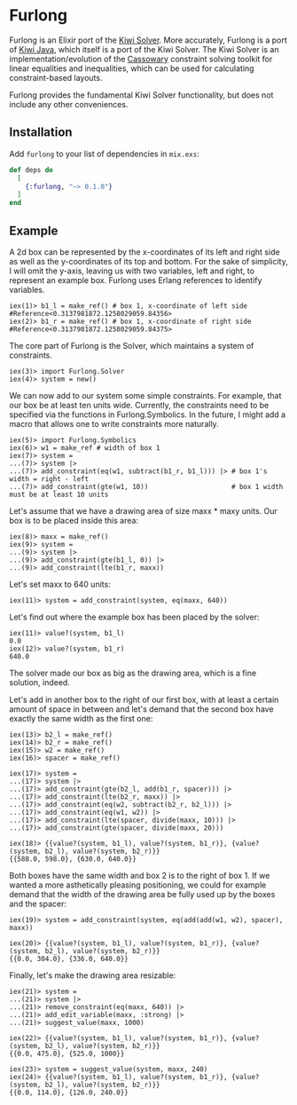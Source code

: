 # Furlong

Furlong is an Elixir port of the [Kiwi Solver](https://kiwisolver.readthedocs.io/en/latest/basis/basic_systems.html).
More accurately, Furlong is a port of [Kiwi Java](https://github.com/alexbirkett/kiwi-java), which itself is a port of the Kiwi Solver. The Kiwi Solver is
an implementation/evolution of the [Cassowary](http://overconstrained.io/) constraint solving toolkit for linear equalities and inequalities, 
which can be used for calculating constraint-based layouts.

Furlong provides the fundamental Kiwi Solver functionality, but does not include any other conveniences.

## Installation

Add `furlong` to your list of dependencies in `mix.exs`:

```elixir
def deps do
  [
    {:furlong, "~> 0.1.0"}
  ]
end
```


## Example

A 2d box can be represented by the x-coordinates of its left and right side as well as the y-coordinates of its top and bottom.  For the sake of simplicity, I will omit the y-axis,
leaving us with two variables, left and right, to represent an example box. Furlong uses Erlang references to identify variables. 

```
iex(1)> b1_l = make_ref() # box 1, x-coordinate of left side
#Reference<0.3137981872.1258029059.84356>
iex(2)> b1_r = make_ref() # box 1, x-coordinate of right side
#Reference<0.3137981872.1258029059.84375>
```

The core part of Furlong is the Solver, which maintains a system of constraints.

```
iex(3)> import Furlong.Solver
iex(4)> system = new()
```

We can now add to our system some simple constraints. For example, that our box be at least ten units wide.
Currently, the constraints need to be specified via the functions in Furlong.Symbolics. In the future, I might add a macro that allows one to write constraints more naturally.

```
iex(5)> import Furlong.Symbolics
iex(6)> w1 = make_ref # width of box 1
iex(7)> system =
...(7)> system |>
...(7)> add_constraint(eq(w1, subtract(b1_r, b1_l))) |> # box 1's width = right - left
...(7)> add_constraint(gte(w1, 10))                     # box 1 width must be at least 10 units
```

Let's assume that we have a drawing area of size maxx * maxy units. Our box is to be placed inside this area:

```
iex(8)> maxx = make_ref()
iex(9)> system =
...(9)> system |>
...(9)> add_constraint(gte(b1_l, 0)) |>
...(9)> add_constraint(lte(b1_r, maxx))
```

Let's set maxx to 640 units:

```
iex(11)> system = add_constraint(system, eq(maxx, 640))
```

Let's find out where the example box has been placed by the solver:

```
iex(11)> value?(system, b1_l)
0.0
iex(12)> value?(system, b1_r)
640.0
```

The solver made our box as big as the drawing area, which is a fine solution, indeed.

Let's add in another box to the right of our first box, with at least a certain amount of space in between and let's demand that the second box have exactly the same width as the first one:

```
iex(13)> b2_l = make_ref()
iex(14)> b2_r = make_ref()
iex(15)> w2 = make_ref()
iex(16)> spacer = make_ref()

iex(17)> system =
...(17)> system |>
...(17)> add_constraint(gte(b2_l, add(b1_r, spacer))) |>
...(17)> add_constraint(lte(b2_r, maxx)) |>
...(17)> add_constraint(eq(w2, subtract(b2_r, b2_l))) |>
...(17)> add_constraint(eq(w1, w2)) |>
...(17)> add_constraint(lte(spacer, divide(maxx, 10))) |>
...(17)> add_constraint(gte(spacer, divide(maxx, 20)))

iex(18)> {{value?(system, b1_l), value?(system, b1_r)}, {value?(system, b2_l), value?(system, b2_r)}}
{{588.0, 598.0}, {630.0, 640.0}}
```

Both boxes have the same width and box 2 is to the right of box 1. If we wanted a more asthetically pleasing positioning, we could for example demand that the width of the drawing area be fully used up by the boxes and the spacer:

```
iex(19)> system = add_constraint(system, eq(add(add(w1, w2), spacer), maxx))

iex(20)> {{value?(system, b1_l), value?(system, b1_r)}, {value?(system, b2_l), value?(system, b2_r)}}
{{0.0, 304.0}, {336.0, 640.0}}
```

Finally, let's make the drawing area resizable:

```
iex(21)> system =
...(21)> system |>
...(21)> remove_constraint(eq(maxx, 640)) |>
...(21)> add_edit_variable(maxx, :strong) |>
...(21)> suggest_value(maxx, 1000)

iex(22)> {{value?(system, b1_l), value?(system, b1_r)}, {value?(system, b2_l), value?(system, b2_r)}}
{{0.0, 475.0}, {525.0, 1000}}

iex(23)> system = suggest_value(system, maxx, 240)
iex(24)> {{value?(system, b1_l), value?(system, b1_r)}, {value?(system, b2_l), value?(system, b2_r)}}
{{0.0, 114.0}, {126.0, 240.0}}
```

